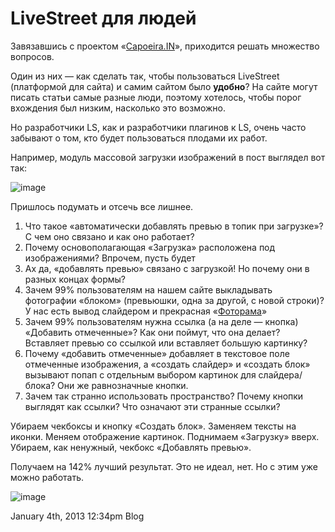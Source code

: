 # LiveStreet для людей

Завязавшись с проектом «[Capoeira.IN](http://capoera.in)», приходится
решать множество вопросов.

Один из них — как сделать так, чтобы пользоваться LiveStreet (платформой
для сайта) и самим сайтом было **удобно**? На сайте могут писать статьи
самые разные люди, поэтому хотелось, чтобы порог вхождения был низким,
насколько это возможно.

Но разработчики LS, как и разработчики плагинов к LS, очень часто
забывают о том, кто будет пользоваться плодами их работ.

Например, модуль массовой загрузки изображений в пост выглядел вот так:

![image](/tumblr/84842733151_0.png)

Пришлось подумать и отсечь все лишнее.

1.  Что такое «автоматически добавлять превью в топик при загрузке»? С
    чем оно связано и как оно работает?
2.  Почему основополагающая «Загрузка» расположена под изображениями?
    Впрочем, пусть будет
3.  Ах да, «добавлять превью» связано с загрузкой! Но почему они в
    разных концах формы?
4.  Зачем 99% пользователям на нашем сайте выкладывать фотографии
    «блоком» (превьюшки, одна за другой, с новой строки)? У нас есть
    вывод слайдером и прекрасная
    «[Фоторама](http://fotoramajs.com/license/get/?domain=capoeira.in)»
5.  Зачем 99% пользователям нужна ссылка (а на деле — кнопка) «Добавить
    отмеченные»? Как они поймут, что она делает? Вставляет превью со
    ссылкой или вставляет большую картинку?
6.  Почему «добавить отмеченные» добавляет в текстовое поле отмеченные
    изображения, а «создать слайдер» и «создать блок» вызывают попап с
    отдельным выбором картинок для слайдера/блока? Они же равнозначные
    кнопки.
7.  Зачем так странно использовать пространство? Почему кнопки выглядят
    как ссылки? Что означают эти странные ссылки?

Убираем чекбоксы и кнопку «Создать блок». Заменяем тексты на иконки.
Меняем отображение картинок. Поднимаем «Загрузку» вверх. Убираем, как
ненужный, чекбокс «Добавлять превью».

Получаем на 142% лучший результат. Это не идеал, нет. Но с этим уже
можно работать.

![image](/tumblr/84842733151_1.png)

<span id="timestamp"> January 4th, 2013 12:34pm </span> <span
class="tag">Blog</span>
